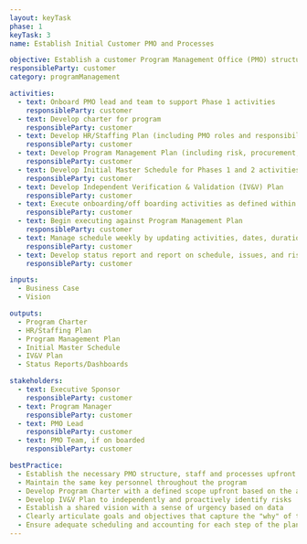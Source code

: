 ```yaml
---
layout: keyTask
phase: 1
keyTask: 3
name: Establish Initial Customer PMO and Processes

objective: Establish a customer Program Management Office (PMO) structure as well as supporting PMO processes to manage and oversee program activities.
responsibleParty: customer
category: programManagement

activities:
  - text: Onboard PMO lead and team to support Phase 1 activities
    responsibleParty: customer
  - text: Develop charter for program
    responsibleParty: customer
  - text: Develop HR/Staffing Plan (including PMO roles and responsibilities)
    responsibleParty: customer
  - text: Develop Program Management Plan (including risk, procurement, cost, communications/stakeholder, and quality)
    responsibleParty: customer
  - text: Develop Initial Master Schedule for Phases 1 and 2 activities
    responsibleParty: customer
  - text: Develop Independent Verification & Validation (IV&V) Plan
    responsibleParty: customer
  - text: Execute onboarding/off boarding activities as defined within the HR/Staffing Plan
    responsibleParty: customer
  - text: Begin executing against Program Management Plan
    responsibleParty: customer
  - text: Manage schedule weekly by updating activities, dates, duration, and dependencies in conjunction with activity owners
    responsibleParty: customer
  - text: Develop status report and report on schedule, issues, and risks
    responsibleParty: customer

inputs:
  - Business Case
  - Vision

outputs:
  - Program Charter
  - HR/Staffing Plan
  - Program Management Plan
  - Initial Master Schedule
  - IV&V Plan
  - Status Reports/Dashboards

stakeholders:
  - text: Executive Sponsor
    responsibleParty: customer
  - text: Program Manager
    responsibleParty: customer
  - text: PMO Lead
    responsibleParty: customer
  - text: PMO Team, if on boarded
    responsibleParty: customer

bestPractice:
  - Establish the necessary PMO structure, staff and processes upfront as it will set the stage for the remainder of the migration
  - Maintain the same key personnel throughout the program
  - Develop Program Charter with a defined scope upfront based on the agreed upon vision; the Initial Schedule should be flexible and closely monitored for necessary updates
  - Develop IV&V Plan to independently and proactively identify risks
  - Establish a shared vision with a sense of urgency based on data
  - Clearly articulate goals and objectives that capture the "why" of the change and a high level statement of future activities
  - Ensure adequate scheduling and accounting for each step of the plan
---
```

